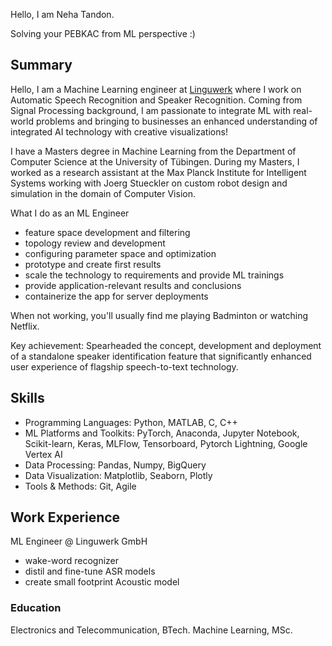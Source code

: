 Hello, I am Neha Tandon.

Solving your PEBKAC from ML perspective :) 

## Summary
Hello, I am a Machine Learning engineer at [Linguwerk](https://www.linguwerk.de/) where I work on Automatic Speech Recognition and Speaker Recognition. Coming from Signal Processing background, I am passionate to integrate ML with real-world problems and bringing to businesses an enhanced understanding of integrated AI technology with creative visualizations! 

I have a Masters degree in Machine Learning from the Department of Computer Science at the University of Tübingen. During my Masters, I worked as a research assistant at the Max Planck Institute for Intelligent Systems working with Joerg Stueckler on custom robot design and simulation in the domain of Computer Vision.

What I do as an ML Engineer 
 - feature space development and filtering
 - topology review and development
 - configuring parameter space and optimization
 - prototype and create first results
 - scale the technology to requirements and provide ML trainings
 - provide application-relevant results and conclusions
 - containerize the app for server deployments

When not working, you'll usually find me playing Badminton or watching Netflix.

Key achievement: Spearheaded the concept, development and deployment of a standalone speaker identification feature that significantly enhanced user experience of flagship speech-to-text technology. 

## Skills
- Programming Languages: Python, MATLAB, C, C++
- ML Platforms and Toolkits: PyTorch, Anaconda, Jupyter Notebook, Scikit-learn, Keras, MLFlow, Tensorboard, Pytorch Lightning, Google Vertex AI
- Data Processing: Pandas, Numpy, BigQuery
- Data Visualization: Matplotlib, Seaborn, Plotly
- Tools & Methods: Git, Agile

## Work Experience

ML Engineer @ Linguwerk GmbH
- wake-word recognizer
- distil and fine-tune ASR models
- create small footprint Acoustic model


### Education
Electronics and Telecommunication, BTech.
Machine Learning, MSc.


